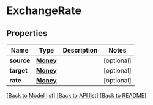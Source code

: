 # ExchangeRate

## Properties
Name | Type | Description | Notes
------------ | ------------- | ------------- | -------------
**source** | [**Money**](Money.md) |  | [optional] 
**target** | [**Money**](Money.md) |  | [optional] 
**rate** | [**Money**](Money.md) |  | [optional] 

[[Back to Model list]](../README.md#documentation-for-models) [[Back to API list]](../README.md#documentation-for-api-endpoints) [[Back to README]](../README.md)


